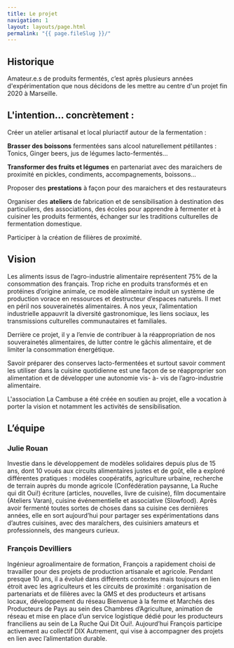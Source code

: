 ```yaml
---
title: Le projet
navigation: 1
layout: layouts/page.html
permalink: "{{ page.fileSlug }}/"
---
```

## Historique

Amateur.e.s de produits fermentés, c’est après plusieurs années d'expérimentation que nous décidons de les mettre au centre d'un projet fin 2020 à Marseille. 

## L'intention... concrètement : 

Créer un atelier artisanal et local pluriactif  autour de la fermentation :

**Brasser des boissons** fermentées sans alcool naturellement pétillantes : Tonics, Ginger beers, jus de légumes lacto-fermentés...

**Transformer des fruits et légumes** en partenariat avec des maraichers de proximité en pickles, condiments, accompagnements, boissons... 

Proposer des **prestations** à façon pour des maraichers et des restaurateurs

Organiser des **ateliers** de fabrication et de sensibilisation à destination des particuliers, des associations, des écoles pour apprendre à fermenter et à cuisiner les produits fermentés, échanger sur les traditions culturelles de fermentation domestique.

Participer à la création de filières de proximité. 



## Vision

Les aliments issus de l’agro-industrie alimentaire représentent 75% de la consommation des français. Trop riche en produits transformés et en protéines d’origine animale, ce modèle alimentaire induit un système de production vorace en ressources et destructeur d’espaces naturels. Il met en péril nos souverainetés alimentaires. À nos yeux, l’alimentation industrielle appauvrit la diversité gastronomique, les liens sociaux, les transmissions culturelles communautaires et familiales.

Derrière ce projet, il y a l’envie de contribuer à la réappropriation de nos souverainetés alimentaires, de lutter contre le gâchis alimentaire, et de limiter la consommation énergétique.

Savoir préparer des conserves lacto-fermentées et surtout savoir comment les utiliser dans la cuisine quotidienne est une façon de se réapproprier son alimentation et de développer une autonomie vis- à- vis de l’agro-industrie alimentaire.

L'association La Cambuse a été créée en soutien au projet, elle a vocation à porter la vision et notamment les activités de sensibilisation.

## L’équipe

### Julie Rouan

Investie dans le développement de modèles solidaires depuis plus de 15 ans, dont 10 voués aux circuits alimentaires justes et de goût, elle a exploré différentes pratiques : modèles coopératifs, agriculture urbaine, recherche de terrain auprès du monde agricole (Confédération paysanne, La Ruche qui dit Oui!) écriture (articles, nouvelles, livre de cuisine), film documentaire (Ateliers Varan), cuisine événementielle et associative (Slowfood). Après avoir fermenté toutes sortes de choses dans sa cuisine ces dernières années, elle en sort aujourd’hui pour partager ses expérimentations dans d’autres cuisines, avec des maraîchers, des cuisiniers amateurs et professionnels, des mangeurs curieux.

### François Devilliers 

Ingénieur agroalimentaire de formation, François a rapidement choisi de travailler pour des projets de production artisanale et agricole. Pendant presque 10 ans, il a évolué dans différents contextes mais toujours en lien étroit avec les agriculteurs et les circuits de proximité : organisation de partenariats et de filières avec la GMS et des producteurs et artisans locaux, développement du réseau Bienvenue à la ferme et Marchés des Producteurs de Pays au sein des Chambres d’Agriculture, animation de réseau et mise en place d’un service logistique dédié pour les producteurs franciliens au sein de La Ruche Qui Dit Oui!. Aujourd’hui François participe activement au collectif DIX Autrement, qui vise à accompagner des projets en lien avec l’alimentation durable.